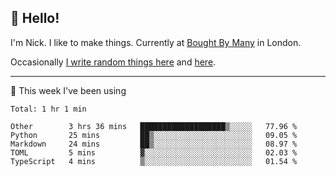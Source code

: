 ## 👋 Hello! 

I'm Nick. I like to make things. Currently at [Bought By Many](https://boughtbymany.com) in London.

Occasionally [I write random things here](https://nicksnell.com) and [here](https://twitter.com/nicksnell).

-------

🚀 This week I've been using

<!--START_SECTION:waka-->
```text
Total: 1 hr 1 min

Other        3 hrs 36 mins   ███████████████████▒░░░░░   77.96 % 
Python       25 mins         ██▒░░░░░░░░░░░░░░░░░░░░░░   09.05 % 
Markdown     24 mins         ██▒░░░░░░░░░░░░░░░░░░░░░░   08.97 % 
TOML         5 mins          ▓░░░░░░░░░░░░░░░░░░░░░░░░   02.03 % 
TypeScript   4 mins          ▒░░░░░░░░░░░░░░░░░░░░░░░░   01.54 % 
```
<!--END_SECTION:waka-->
